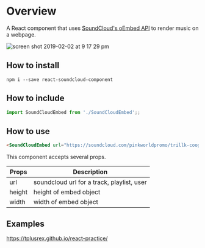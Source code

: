 # Overview
A React component that uses [SoundCloud's oEmbed API](https://developers.soundcloud.com/docs/oembed) to render music on a webpage.

![screen shot 2019-02-02 at 9 17 29 pm](https://user-images.githubusercontent.com/1121053/52173026-5933ef00-2730-11e9-9e6e-4ebc7b05a3e6.png)


## How to install
```shell
npm i --save react-soundcloud-component
```

## How to include
```javascript
import SoundCloudEmbed from './SoundCloudEmbed';;
```

## How to use
```html
<SoundCloudEmbed url="https://soundcloud.com/pinkworldpromo/trillk-coogi" height="300" width="300" />
```

This component accepts several props.

Props  | Description
------ | -----
url | soundcloud url for a track, playlist, user
height | height of embed object
width | width of embed object

## Examples

https://tplusrex.github.io/react-practice/

